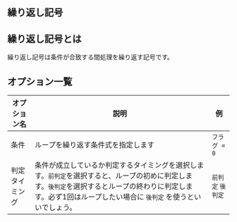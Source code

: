 
<Section>

# 繰り返し記号

</Section>

<Section>

## 繰り返し記号とは

繰り返し記号は条件が合致する間処理を繰り返す記号です。

<!-- 繰り返し記号の画像 -->

</Section>


<Section>

## オプション一覧

|オプション名|説明|例|
|---|---|---|
|条件|ループを繰り返す条件式を指定します|`フラグ = 0`|
|判定タイミング|条件が成立しているか判定するタイミングを選択します。`前判定`を選択すると、ループの初めに判定します。`後判定`を選択するとループの終わりに判定します。必ず1回はループしたい場合に `後判定` を使うといいでしょう。|`前判定` `後判定`|

</Section>




